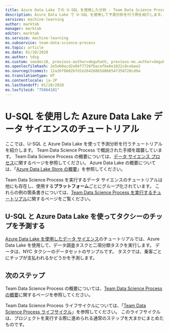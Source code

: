 ```yaml
---
title: Azure Data Lake での U-SQL を使用した分析 - Team Data Science Process
description: Azure Data Lake で U-SQL を使用して予測分析を行う例を紹介します。
services: machine-learning
author: marktab
manager: marktab
editor: marktab
ms.service: machine-learning
ms.subservice: team-data-science-process
ms.topic: article
ms.date: 01/10/2020
ms.author: tdsp
ms.custom: seodec18, previous-author=deguhath, previous-ms.author=deguhath
ms.openlocfilehash: 2e5eb0acd2a94f7726fbacefbe6e1022c8cebae2
ms.sourcegitcommit: 12a26f6682bfd1e264268b5d866547358728cd9a
ms.translationtype: HT
ms.contentlocale: ja-JP
ms.lasthandoff: 01/10/2020
ms.locfileid: "75864181"
---
```

# <a name="azure-data-lake-data-science-walkthroughs-using-u-sql"></a>U-SQL を使用した Azure Data Lake データ サイエンスのチュートリアル

ここでは、U-SQL と Azure Data Lake を使って予測分析を行うチュートリアルを紹介します。 Team Data Science Process で概説された手順を踏襲しています。 Team Data Science Process の概要については、[データ サイエンス プロセス](overview.md)に関するページを参照してください。 Azure Data Lake の概要については、「[Azure Data Lake Store の概要](../../data-lake-store/data-lake-store-overview.md)」を参照してください。

Team Data Science Process を実行するデータ サイエンスのチュートリアルは他にも存在し、使用する**プラットフォーム**ごとにグループ化されています。 これらの例の箇条書きについては、[Team Data Science Process を実行するチュートリアル](walkthroughs.md)に関するページをご覧ください。


## <a name="predict-taxi-tips-using-u-sql-with-azure-data-lake"></a>U-SQL と Azure Data Lake を使ってタクシーのチップを予測する

[Azure Data Lake を使用したデータ サイエンス](data-lake-walkthrough.md)のチュートリアルでは、Azure Data Lake を使用して、データ調査タスクと二項分類タスクを実行します。  データは、NYC タクシーのデータセットのサンプルです。  タスクでは、乗客ごとにチップが支払われるかどうかを予測します。 


## <a name="next-steps"></a>次のステップ

Team Data Science Process の概要については、[Team Data Science Process の概要](overview.md)に関するページを参照してください。

Team Data Science Process ライフサイクルについては、「[Team Data Science Process ライフサイクル](lifecycle.md)」を参照してください。 このライフサイクルは、プロジェクトを実行する際に進められる通常のステップを大まかにまとめたものです。 
